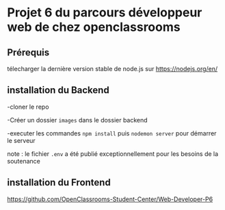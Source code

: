 # Projet 6 du parcours développeur web de chez openclassrooms

## Prérequis

télecharger la dernière version stable de node.js sur https://nodejs.org/en/

## installation du Backend

-cloner le repo

-Créer un dossier `images` dans le dossier backend

-executer les commandes `npm install` puis `nodemon server` pour démarrer le serveur

note : le fichier `.env` a été publié exceptionnellement pour les besoins de la soutenance

## installation du Frontend

https://github.com/OpenClassrooms-Student-Center/Web-Developer-P6
